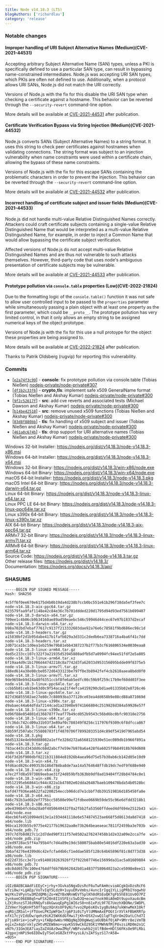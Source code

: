 ```yaml
---
title: Node v14.18.3 (LTS)
blogAuthors: ['richardlau']
category: 'release'
---
```


### Notable changes

#### Improper handling of URI Subject Alternative Names (Medium)(CVE-2021-44531)

Accepting arbitrary Subject Alternative Name (SAN) types, unless a PKI is specifically defined to use a particular SAN type, can result in bypassing name-constrained intermediates. Node.js was accepting URI SAN types, which PKIs are often not defined to use. Additionally, when a protocol allows URI SANs, Node.js did not match the URI correctly.

Versions of Node.js with the fix for this disable the URI SAN type when checking a certificate against a hostname. This behavior can be reverted through the `--security-revert` command-line option.

More details will be available at [CVE-2021-44531](https://cve.mitre.org/cgi-bin/cvename.cgi?name=CVE-2021-44531) after publication.

#### Certificate Verification Bypass via String Injection (Medium)(CVE-2021-44532)

Node.js converts SANs (Subject Alternative Names) to a string format. It uses this string to check peer certificates against hostnames when validating connections. The string format was subject to an injection vulnerability when name constraints were used within a certificate chain, allowing the bypass of these name constraints.

Versions of Node.js with the fix for this escape SANs containing the problematic characters in order to prevent the injection. This behavior can be reverted through the `--security-revert` command-line option.

More details will be available at [CVE-2021-44532](https://cve.mitre.org/cgi-bin/cvename.cgi?name=CVE-2021-44532) after publication.

#### Incorrect handling of certificate subject and issuer fields (Medium)(CVE-2021-44533)

Node.js did not handle multi-value Relative Distinguished Names correctly. Attackers could craft certificate subjects containing a single-value Relative Distinguished Name that would be interpreted as a multi-value Relative Distinguished Name, for example, in order to inject a Common Name that would allow bypassing the certificate subject verification.

Affected versions of Node.js do not accept multi-value Relative Distinguished Names and are thus not vulnerable to such attacks themselves. However, third-party code that uses node's ambiguous presentation of certificate subjects may be vulnerable.

More details will be available at [CVE-2021-44533](https://cve.mitre.org/cgi-bin/cvename.cgi?name=CVE-2021-44533) after publication.

#### Prototype pollution via `console.table` properties (Low)(CVE-2022-21824)

Due to the formatting logic of the `console.table()` function it was not safe to allow user controlled input to be passed to the `properties` parameter while simultaneously passing a plain object with at least one property as the first parameter, which could be `__proto__`. The prototype pollution has very limited control, in that it only allows an empty string to be assigned numerical keys of the object prototype.

Versions of Node.js with the fix for this use a null protoype for the object these properties are being assigned to.

More details will be available at [CVE-2022-21824](https://cve.mitre.org/cgi-bin/cvename.cgi?name=CVE-2022-21824) after publication.

Thanks to Patrik Oldsberg (rugvip) for reporting this vulnerability.

### Commits

* \[[`e2a74f3c99`](https://github.com/nodejs/node/commit/e2a74f3c99)] - **console**: fix prototype pollution via console.table (Tobias Nießen) [nodejs-private/node-private#307](https://github.com/nodejs-private/node-private/pull/307)
* \[[`df1b2c33f6`](https://github.com/nodejs/node/commit/df1b2c33f6)] - **crypto,tls**: implement safe x509 GeneralName format (Tobias Nießen and Akshay Kumar) [nodejs-private/node-private#300](https://github.com/nodejs-private/node-private/pull/300)
* \[[`9f2c52617f`](https://github.com/nodejs/node/commit/9f2c52617f)] - **src**: add cve reverts and associated tests (Michael Dawson and Akshay Kumar) [nodejs-private/node-private#300](https://github.com/nodejs-private/node-private/pull/300)
* \[[`b14be42518`](https://github.com/nodejs/node/commit/b14be42518)] - **src**: remove unused x509 functions (Tobias Nießen and Akshay Kumar) [nodejs-private/node-private#300](https://github.com/nodejs-private/node-private/pull/300)
* \[[`83d8f880bb`](https://github.com/nodejs/node/commit/83d8f880bb)] - **tls**: fix handling of x509 subject and issuer (Tobias Nießen and Akshay Kumar) [nodejs-private/node-private#300](https://github.com/nodejs-private/node-private/pull/300)
* \[[`461a0c674b`](https://github.com/nodejs/node/commit/461a0c674b)] - **tls**: drop support for URI alternative names (Tobias Nießen and Akshay Kumar) [nodejs-private/node-private#300](https://github.com/nodejs-private/node-private/pull/300)

Windows 32-bit Installer: https://nodejs.org/dist/v14.18.3/node-v14.18.3-x86.msi<br>
Windows 64-bit Installer: https://nodejs.org/dist/v14.18.3/node-v14.18.3-x64.msi<br>
Windows 32-bit Binary: https://nodejs.org/dist/v14.18.3/win-x86/node.exe<br>
Windows 64-bit Binary: https://nodejs.org/dist/v14.18.3/win-x64/node.exe<br>
macOS 64-bit Installer: https://nodejs.org/dist/v14.18.3/node-v14.18.3.pkg<br>
macOS Intel 64-bit Binary: https://nodejs.org/dist/v14.18.3/node-v14.18.3-darwin-x64.tar.gz<br>
Linux 64-bit Binary: https://nodejs.org/dist/v14.18.3/node-v14.18.3-linux-x64.tar.xz<br>
Linux PPC LE 64-bit Binary: https://nodejs.org/dist/v14.18.3/node-v14.18.3-linux-ppc64le.tar.xz<br>
Linux s390x 64-bit Binary: https://nodejs.org/dist/v14.18.3/node-v14.18.3-linux-s390x.tar.xz<br>
AIX 64-bit Binary: https://nodejs.org/dist/v14.18.3/node-v14.18.3-aix-ppc64.tar.gz<br>
ARMv7 32-bit Binary: https://nodejs.org/dist/v14.18.3/node-v14.18.3-linux-armv7l.tar.xz<br>
ARMv8 64-bit Binary: https://nodejs.org/dist/v14.18.3/node-v14.18.3-linux-arm64.tar.xz<br>
Source Code: https://nodejs.org/dist/v14.18.3/node-v14.18.3.tar.gz<br>
Other release files: https://nodejs.org/dist/v14.18.3/<br>
Documentation: https://nodejs.org/docs/v14.18.3/api/

### SHASUMS

```
-----BEGIN PGP SIGNED MESSAGE-----
Hash: SHA256

4c5ff6f0ee670e6175d4b0b19da4d238b7ccb0bc551e61b296f38da5ef3fee7c  node-v14.18.3-aix-ppc64.tar.gz
623579faa9faf1148e42c84e36c7b701ddded220d1795d94d93ed7561b699407  node-v14.18.3-darwin-x64.tar.gz
709ee1c4b06cb9b34160ae89ad59eaebc546c59946d44cec67e97b1837d2ecaf  node-v14.18.3-darwin-x64.tar.xz
b98a702bd7ebaf77617c9137f213332603dae92a76e6c78581f9bd686ec98c1d  node-v14.18.3-headers.tar.gz
a15830bf2d1b95dabe417b1fafb029a3d331c2dedb6ea7338716a4ba6f41c7dd  node-v14.18.3-headers.tar.xz
2d071ca1bc1d0ea1eb259e79b81ebb4387237b2f77b3cf616806534e0030eaa8  node-v14.18.3-linux-arm64.tar.gz
ded5c233cc107c322f3a21935d53945880adfb5d7a0994fc94ee51fdf2e5a805  node-v14.18.3-linux-arm64.tar.xz
6f19aa4d9c1b1706d44742218c8a7742d3fa62033d953156095bdde09f8375e5  node-v14.18.3-linux-armv7l.tar.gz
188ed614a38e08cbe0572d6433123be797f0e3b8942fef4cb2610aaea8bdd0f0  node-v14.18.3-linux-armv7l.tar.xz
9de9658eb9d24a40f6351ccbf8fe6ab5edfc00c59b9f259c17b9ef60dd03f3ee  node-v14.18.3-linux-ppc64le.tar.gz
ccbb5b81ceb1be63d0c9f54acaa21f4efca4159290cbd1ae01335b02e8726c46  node-v14.18.3-linux-ppc64le.tar.xz
827d36855502ae27e80c7c88093ba377120ce03ea4dd658b9e08cd88a871069d  node-v14.18.3-linux-s390x.tar.gz
d9abaec44a64dfda72144cad1a23948e9741b66804c2519828d384a59928e57f  node-v14.18.3-linux-s390x.tar.xz
bd96f88e054801d1368787f7eaf77b49cd052b9543c56bd6bc0bfc90310e2756  node-v14.18.3-linux-x64.tar.gz
57c36dc742cd09a31b93f3e89af0c780349f8256c117976f9309c6f8dfcca867  node-v14.18.3-linux-x64.tar.xz
58b59f2507abc755808783f1f4870706f7899203351d4c89df5419d7965abd54  node-v14.18.3.pkg
96d51324e4eb9dd88082a1effe328d272a6568121930e51ec089db1b966f891a  node-v14.18.3.tar.gz
783ac443cd343dd6c68d2abcf7e59e7b978a6a428f6a6025f9b84918b769d608  node-v14.18.3.tar.xz
456f3d26f900dbf0221b311884e81926b4aea96d75e57b30ab6cb142d05e10d9  node-v14.18.3-win-x64.7z
9fd6acd826c499353b186d784ba8de7aa14a5764648ffdb19dc7edf9f688e940  node-v14.18.3-win-x64.zip
a7ec2f7d8a5973869eebae31f24d859bfb363bb9df8ad19404ff28b84784c0e1  node-v14.18.3-win-x86.7z
39512195eb68641c944c822a1b47802e02dda26487baeb109478bda54b0528bc  node-v14.18.3-win-x86.zip
bafd47f936ea6622fa2200254eccb96dcd7e1cbbf7db391519816d185450fa8e  node-v14.18.3-x64.msi
046c792b3ad6b2ef775bcc50508e99ef2fdbee0669b59de55c96e6dfdd3218b1  node-v14.18.3-x86.msi
a9e4396b4fc6da28a0f4850640432f0a2fbb2fa53560ffdeed4df694e2512b43  win-x64/node.exe
4becb6fe4518994e913e1a1934d41118e6e574874523ae668f5d8613da8d7418  win-x64/node.lib
96bca1393b55c9775e42177b19632aa8e73b264beaeaeac7811f2459ba3e703b  win-x64/node_pdb.7z
397c7d7b8d827c1c2d7ded90f311f57e8502a276247458b1d2e32a09e2cca7fe  win-x64/node_pdb.zip
22ed9728ac5ff4a795b4fc7d4a89e19dc580075bab80e54016df220e63a3ad30  win-x86/node.exe
3b6af4276e4399d6c42efcfa44b6cf1eddae585f128c64b65896f81c8d773d38  win-x86/node.lib
6d22d735cc3e71ce9140810263926ff2f922b07746e15699da31ac5a01609884  win-x86/node_pdb.7z
e8c0dd6570c100e4764dff6b79b962842b01a4837f58064023a2ce5098e8ee11  win-x86/node_pdb.zip
-----BEGIN PGP SIGNATURE-----

iQIzBAEBCAAdFiEEyC+jrhy+3Gvka5NgxDzsRcF6uTwFAmHcvioACgkQxDzsRcF6
uTzi8w/+LgAEp/VoTvIqY5LdzH+1uyuERvVmbs/4uncIrIgq1YLLigPRbIYogwhU
WqYKsIVPyntw3MZdQM6jZo+WZYBxNRnWEVfSplKh0dRSEoQK7gFb5hE81Uv0O7PZ
2ynkomC06EBBq5+wF5X20n8I1VSFEjc5wDJQ+ecwzYnok90iA0mDt9upvXau4cBm
LZXjRsnzSTJ8zRNQyFs8kGwuqEpPg1WI6zS0+n61xPzL9F7E7UezhXBONe/SWDPL
ZZVmer7GgKnHf50ffqgzXQnXsOF9yNifvvo2Rp6sKOv1ygBu9Aq7ukWnwMeX10kf
eqRGjZR5al+jFTUoeLPKIpWFQe7/g6P3i0iTyYlUMNmAxEPOGt1rXVlkFBbKRRfp
nfX17cjVIdUDw/qehz9iK25WXKdGfHwi7jKh+D5X2vwQ1lqFTqXrOm2DatLChd7I
p7jsA9rie+jcwPzy+ifABpdwWsrHNQgNq3D0gWwqja6UBbkfOjAP+9Mrr8eiVmTB
egixZx4qGrxklyZHtvMZEW8mo+vqvKSS9wCkO295K1YMWhNfMjP8vzsiRD0m2n1C
eN7h/31Gm3EA7iayZaZ4UAzOwwZMqf/WBFvzwhb2jUlfBdm+HDlS6FKsOe9FLRbi
42gpojnNPi9e6IDDwIyTSeCeG8ZktYPxysL8/sZAfSyzS17rA58=
=0U5+
-----END PGP SIGNATURE-----

```
